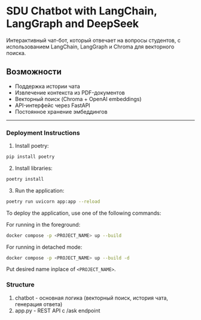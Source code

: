 # SDU Chatbot with LangChain, LangGraph and DeepSeek

Интерактивный чат-бот, который отвечает на вопросы студентов, с использованием LangChain, LangGraph и Chroma для векторного поиска.

## Возможности

- Поддержка истории чата
- Извлечение контекста из PDF-документов
- Векторный поиск (Chroma + OpenAI embeddings)
- API-интерфейс через FastAPI
- Постоянное хранение эмбеддингов

---

### Deployment Instructions

1) Install poetry:

```bash
pip install poetry
```

2) Install libraries:

```bash
poetry install
```

3) Run the application:
```bash
poetry run uvicorn app:app --reload
```

To deploy the application, use one of the following commands:

For running in the foreground:

```bash
docker compose -p <PROJECT_NAME> up --build
```

For running in detached mode:

```bash
docker compose -p <PROJECT_NAME> up --build -d
```
Put desired name inplace of `<PROJECT_NAME>`.


### Structure

1. chatbot - основная логика (векторный поиск, история чата, генерация ответа)
2. app.py - REST API с /ask endpoint